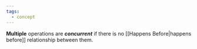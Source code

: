 ```yaml
---
tags:
  - concept
---
```

**Multiple** operations are ***concurrent*** if there is no [[Happens Before|happens before]] relationship between them.